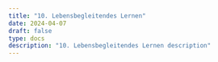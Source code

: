 ```yaml
---
title: "10. Lebensbegleitendes Lernen"
date: 2024-04-07
draft: false
type: docs
description: "10. Lebensbegleitendes Lernen description"
---
```


